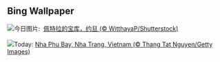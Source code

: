 ## Bing Wallpaper
![](https://www.bing.com/th?id=OHR.PetraTreasury_ZH-CN6007151900_UHD.jpg&w=1000)今日图片: &nbsp;[佩特拉的宝库，约旦 (© WitthayaP/Shutterstock)](https://www.bing.com/th?id=OHR.PetraTreasury_ZH-CN6007151900_UHD.jpg)
<br><br/>
![](https://www.bing.com/th?id=OHR.NhaTrang_EN-US1821500559_UHD.jpg&w=1000)Today: [Nha Phu Bay, Nha Trang, Vietnam (© Thang Tat Nguyen/Getty Images)](https://www.bing.com/th?id=OHR.NhaTrang_EN-US1821500559_UHD.jpg)
<br><br/>
